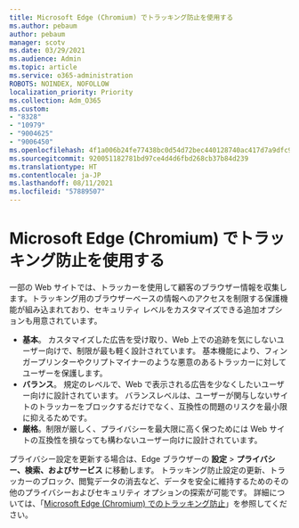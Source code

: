 ```yaml
---
title: Microsoft Edge (Chromium) でトラッキング防止を使用する
ms.author: pebaum
author: pebaum
manager: scotv
ms.date: 03/29/2021
ms.audience: Admin
ms.topic: article
ms.service: o365-administration
ROBOTS: NOINDEX, NOFOLLOW
localization_priority: Priority
ms.collection: Adm_O365
ms.custom:
- "8328"
- "10979"
- "9004625"
- "9006450"
ms.openlocfilehash: 4f1a006b24fe77438bc0d54d72bec440128740ac417d7a9dfc93c90d8f0d49ad
ms.sourcegitcommit: 920051182781bd97ce4d4d6fbd268cb37b84d239
ms.translationtype: HT
ms.contentlocale: ja-JP
ms.lasthandoff: 08/11/2021
ms.locfileid: "57889507"
---
```

# <a name="use-tracking-prevention-in-microsoft-edge-chromium"></a>Microsoft Edge (Chromium) でトラッキング防止を使用する

一部の Web サイトでは、トラッカーを使用して顧客のブラウザー情報を収集します。トラッキング用のブラウザーベースの情報へのアクセスを制限する保護機能が組み込まれており、セキュリティ レベルをカスタマイズできる追加オプションも用意されています。

- **基本**。 カスタマイズした広告を受け取り、Web 上での追跡を気にしないユーザー向けで、制限が最も軽く設計されています。 基本機能により、フィンガープリンターやクリプトマイナーのような悪意のあるトラッカーに対してユーザーを保護します。
- **バランス**。 規定のレベルで、Web で表示される広告を少なくしたいユーザー向けに設計されています。 バランスレベルは、ユーザーが関与しないサイトのトラッカーをブロックするだけでなく、互換性の問題のリスクを最小限に抑えるためです。
- **厳格**。制限が厳しく、プライバシーを最大限に高く保つためには Web サイトの互換性を損なっても構わないユーザー向けに設計されています。

プライバシー設定を更新する場合は、Edge ブラウザーの **設定** > **プライバシー、検索、およびサービス** に移動します。 トラッキング防止設定の更新、トラッカーのブロック、閲覧データの消去など、データを安全に維持するためのその他のプライバシーおよびセキュリティ オプションの探索が可能です。 詳細については、「[Microsoft Edge (Chromium) でのトラッキング防止](https://docs.microsoft.com/microsoft-edge/web-platform/tracking-prevention)」を参照してください。 